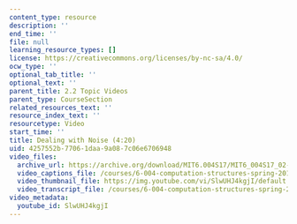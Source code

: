 ```yaml
---
content_type: resource
description: ''
end_time: ''
file: null
learning_resource_types: []
license: https://creativecommons.org/licenses/by-nc-sa/4.0/
ocw_type: ''
optional_tab_title: ''
optional_text: ''
parent_title: 2.2 Topic Videos
parent_type: CourseSection
related_resources_text: ''
resource_index_text: ''
resourcetype: Video
start_time: ''
title: Dealing with Noise (4:20)
uid: 4257552b-7706-1daa-9a08-7c06e6706948
video_files:
  archive_url: https://archive.org/download/MIT6.004S17/MIT6_004S17_02-02-05_300k.mp4
  video_captions_file: /courses/6-004-computation-structures-spring-2017/a9617f4a74155f4aba3c3c051b3a80f5_SlwUHJ4kgjI.vtt
  video_thumbnail_file: https://img.youtube.com/vi/SlwUHJ4kgjI/default.jpg
  video_transcript_file: /courses/6-004-computation-structures-spring-2017/ab73e6ee7c4d5763878eec8741936177_SlwUHJ4kgjI.pdf
video_metadata:
  youtube_id: SlwUHJ4kgjI
---
```

